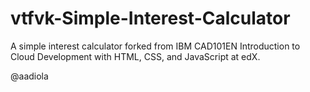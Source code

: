 # vtfvk-Simple-Interest-Calculator

A simple interest calculator forked from IBM CAD101EN Introduction to Cloud Development with HTML, CSS, and JavaScript at edX.

@aadiola
